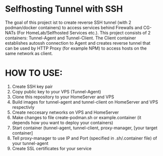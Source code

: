 # Selfhosting Tunnel with SSH

The goal of this project ist to create reverse SSH tunnel (with 2 podman/docker containers) to access services behind Firewalls and CG-NATs (For HomeLab/Selfhosted Services etc.). This project consists of 2 containers: Tunnel-Agent and Tunnel-Client. The Client container establishes autossh connection to Agent and creates reverse tunnel that can be used by HTTP Proxy (for example NPM) to access hosts on the same network as client.

# HOW TO USE:
1. Create SSH key pair
2. Copy public key to your VPS (Tunnel-Agent)
3. Clone this repository to your HomeServer and VPS
4. Build images for tunnel-agent and tunnel-client on HomeServer and VPS respectivly
5. Create neccesary networks on VPS and HomeServer
6. Make changes to file create-podman.sh or example.container (it depends how you want to deploy your containers)
7. Start container (tunnel-agent, tunnel-client, proxy-manager, [your target container]
8. Tell proxy-manager to use IP and Port (specified in .sh/.container file) of your tunnel-agent
9. Create SSL certificates for your service
